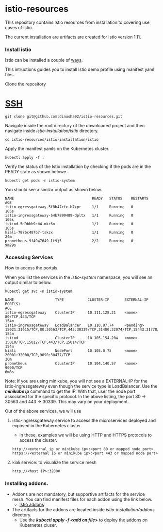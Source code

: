 # istio-resources
This repository contains Istio resources from installation to covering use cases of istio.

The current installation are artifacts are created for Istio version 1.11.

### Install istio

Istio can be installed a couple of [ways](https://istio.io/v1.11/docs/setup/install/).

This intructions guides you to install Istio demo profile using manifest yaml files.

Clone the repository

# [SSH](#tab/tab-id-1)
```
git clone git@github.com:dinusha92/istio-resources.git
```

Navigate inside the root directory of the downloaded project and then navigate inside *istio-installation/istio* directory.
```
cd istio-resources/istio-installation/istio
```
Apply the manifest yamls on the Kubernetes cluster.

```
kubectl apply -f .
```
Verify the status of the Istio installation by checking if the pods are in the READY state as shown belowe.
```
kubectl get pods -n istio-system
```
You should see a similar output as shown below.

```
NAME                                    READY   STATUS    RESTARTS   AGE
istio-egressgateway-5f8b47cfc-b7xpr     1/1     Running   0          105s
istio-ingressgateway-64b7899489-dpltx   1/1     Running   0          105s
istiod-5d9bbb9cb4-mkc6n                 1/1     Running   0          105s
kiali-787bc487b7-tskzx                  1/1     Running   0          24m
prometheus-9f4947649-lt9j5              2/2     Running   0          9m29s

```

### Accessing Services

How to access the portals.

When you list the services in the *istio-system* namespace, you will see an output similar to below.

```
kubectl get svc -n istio-system
```

```
NAME                   TYPE           CLUSTER-IP       EXTERNAL-IP   PORT(S)                                                                      AGE
istio-egressgateway    ClusterIP      10.111.128.21    <none>        80/TCP,443/TCP                                                               154m
istio-ingressgateway   LoadBalancer   10.110.87.74     <pending>     15021:31615/TCP,80:30563/TCP,443:30339/TCP,31400:32074/TCP,15443:31778/TCP   154m
istiod                 ClusterIP      10.105.154.204   <none>        15010/TCP,15012/TCP,443/TCP,15014/TCP                                        154m
kiali                  NodePort       10.105.0.75      <none>        20001:32000/TCP,9090:30477/TCP                                               20m
prometheus             ClusterIP      10.104.140.57    <none>        9090/TCP                                                                     6m8s

```

Note: If you are using minikube, you will not see a EXTERNAL-IP for the istio-ingressgateway even though the service type is LoadBalancer. Use the ***minikube ip*** command to get the IP. With that, user the node port associated for the specific protocol. In the above listing, the port 80 -> 30563 and 443 -> 30339. This may vary on your deployment.


Out of the above services, we will use
1. istio-ingressgateway service to access the microservices deployed and exposed in the Kubernetes cluster.
    - In these, examples we will be using HTTP and HTTPS protocols to access the cluster.

    `http://<external ip or minikube ip>:<port 80 or mapped node port>` 
    `https://<external ip or minikube ip>:<port 443 or mapped node port>`

2. kiali service: to visualize the service mesh
    
    `http://<host IP>:32000`

### Installing addons.
- Addons are not mandatory, but supportive artifacts for the service mesh. You can find manifest files for each addon using the link below.
    - [Istio addons](https://istio.io/v1.11/docs/ops/integrations/) 
- The artifacts for the addons are located inside *istio-installation/addons* directory.
    - Use the ***kubectl apply -f \<add on file>*** to deploy the addons on Kubernetes cluser.


